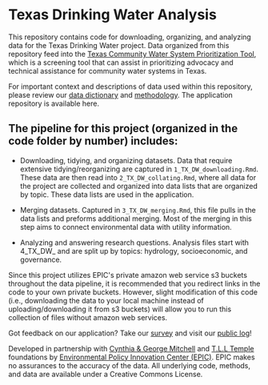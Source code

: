 # Texas Drinking Water Analysis

This repository contains code for downloading, organizing, and analyzing data for the Texas Drinking Water project. Data organized from this repository feed into the [Texas Community Water System Prioritization Tool](https://tx-app.policyinnovation.info/), which is a screening tool that can assist in prioritizing advocacy and technical assistance for community water systems in Texas. 

For important context and descriptions of data used within this repository, please review our [data dictionary](https://docs.google.com/spreadsheets/d/1bzNPxhL-l6DeGElhG1c70Of8DGAQasMDUuX3rPHVe2A/edit#gid=0) and [methodology](https://docs.google.com/document/d/1va2Iq2oJxnqiwgNHD4bWpXKxdWbq-TYoYkosj1oz_JU/edit). The application repository is available here. 

## The pipeline for this project (organized in the code folder by number) includes: 

-   Downloading, tidying, and organizing datasets. Data that require extensive tidying/reorganizing are captured in `1_TX_DW_downloading.Rmd`. These data are then read into `2_TX_DW_collating.Rmd`, where all data for the project are collected and organized into data lists that are organized by topic. These data lists are used in the application. 
	
-   Merging datasets. Captured in `3_TX_DW_merging.Rmd`, this file pulls in the data lists and preforms additional merging. Most of the merging in this step aims to connect environmental data with utility information.  
	
-   Analyzing and answering research questions. Analysis files start with 4_TX_DW_ and are split up by topics: hydrology, socioeconomic, and governance. 

Since this project utilizes EPIC's private amazon web service s3 buckets throughout the data pipeline, it is recommended that you redirect links in the code to your own private buckets. However, slight modification of this code (i.e., downloading the data to your local machine instead of uploading/downloading it from s3 buckets) will allow you to run this collection of files without amazon web services. 

Got feedback on our application? Take our [survey](https://forms.gle/Xjbeur68qukaRmFo7) and visit our [public log](https://docs.google.com/document/d/1MvfLFHDhTKoyLuk-cEPwFj8LPZTtdzPLBrkbhbuU38Y/edit)!

Developed in partnership with [Cynthia & George Mitchell](https://cgmf.org/p/home.html) and [T.L.L Temple](https://tlltemple.foundation/) foundations by [Environmental Policy Innovation Center (EPIC)](https://tx-app.policyinnovation.info/policyinnovation.org). EPIC makes no assurances to the accuracy of the data. All underlying code, methods, and data are available under a Creative Commons License.
